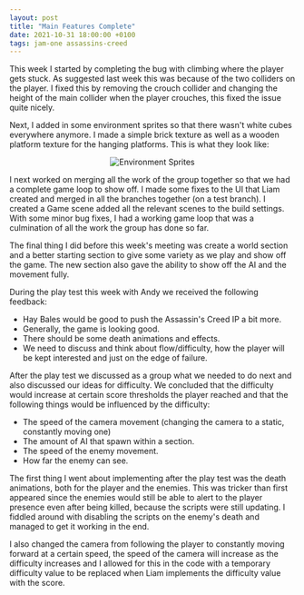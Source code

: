 ```yaml
---
layout: post
title: "Main Features Complete"
date: 2021-10-31 18:00:00 +0100
tags: jam-one assassins-creed 
---
```


This week I started by completing the bug with climbing where the player gets stuck. As suggested last week this was because of the two colliders on the player. I fixed this by removing the crouch collider and changing the height of the main collider when the player crouches, this fixed the issue quite nicely. 

Next, I added in some environment sprites so that there wasn't white cubes everywhere anymore. I made a simple brick texture as well as a wooden platform texture for the hanging platforms. This is what they look like:

<p align="center">
  <img src="{{site.baseurl}}/assets/jam-one/environment-sprites.png" alt="Environment Sprites"/>
</p>

I next worked on merging all the work of the group together so that we had a complete game loop to show off. I made some fixes to the UI that Liam created and merged in all the branches together (on a test branch). I created a Game scene added all the relevant scenes to the build settings. With some minor bug fixes, I had a working game loop that was a culmination of all the work the group has done so far.

The final thing I did before this week's meeting was create a world section and a better starting section to give some variety as we play and show off the game. The new section also gave the ability to show off the AI and the movement fully.

During the play test this week with Andy we received the following feedback:
- Hay Bales would be good to push the Assassin's Creed IP a bit more.
- Generally, the game is looking good.
- There should be some death animations and effects.
- We need to discuss and think about flow/difficulty, how the player will be kept interested and just on the edge of failure.

After the play test we discussed as a group what we needed to do next and also discussed our ideas for difficulty. We concluded that the difficulty would increase at certain score thresholds the player reached and that the following things would be influenced by the difficulty:
- The speed of the camera movement (changing the camera to a static, constantly moving one)
- The amount of AI that spawn within a section.
- The speed of the enemy movement.
- How far the enemy can see.

The first thing I went about implementing after the play test was the death animations, both for the player and the enemies. This was tricker than first appeared since the enemies would still be able to alert to the player presence even after being killed, because the scripts were still updating. I fiddled around with disabling the scripts on the enemy's death and managed to get it working in the end. 

I also changed the camera from following the player to constantly moving forward at a certain speed, the speed of the camera will increase as the difficulty increases and I allowed for this in the code with a temporary difficulty value to be replaced when Liam implements the difficulty value with the score.